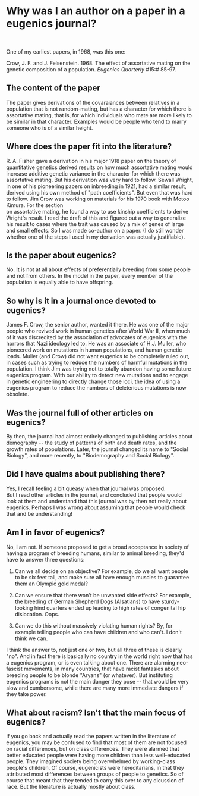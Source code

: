 
# Why was I an author on a paper in a eugenics journal? #
<p>&nbsp;</p>

One of my earliest papers, in 1968, was this one:

Crow, J. F. and J. Felsenstein.  1968.  The effect of assortative mating on the genetic composition of a 
population.  _Eugenics Quarterly_ #15:# 85-97.

## The content of the paper ##

The paper gives derivations of the covaraiances between relatives in a population that is not 
random-mating, but has a character for which there is assortative mating, that is, for which 
individuals who mate are more likely to be similar in that character.  Examples would be 
people who tend to marry someone who is of a similar height.

## Where does the paper fit into the literature? ##

R. A. Fisher gave a derivation in his major 1918 paper on the theory of quantitative genetics 
derived results on how much assortative mating would increase additive genetic variance in the 
character for which there was assortative mating.  But his derivation was very hard to 
follow.  Sewall Wright, in one of his pioneering papers on inbreeding in 1921, had a 
similar result, derived using his own method of "path coefficients".  But even that was hard to follow.
Jim Crow was working on materials for his 1970 book with Motoo Kimura.  For the section  
on assortative mating, he found a way to use kinship coefficients to derive Wright's 
result.  I read the draft of this and figured out a way to generalize his result to 
cases where the trait was caused by a mix of genes of large and small effects.  So I 
was made co-author on a paper.  (I do still wonder whether one of the steps I used in my 
derivation was actually justifiable).

## Is the paper about eugenics? ##

No.  It is not at all about effects of preferentially breeding from some people and not 
from others.  In the model in the paper, every member of the population is equally able to have offspring.

## So why is it in a journal once devoted to eugenics? ##

James F. Crow, the senior author, wanted it there.  He was one of the major people who 
revived work in human genetics after World War II, when much of it was discredited by 
the association of advocates of eugenics with the horrors that Nazi ideology led to.
He was an associate of H.J. Muller, who pioneered work on mutations in human 
populations, and human genetic loads.  Muller (and Crow) did not want eugenics to be completely ruled out, 
in cases such as trying to reduce the numbers of harmful mutations in the population.
I think Jim was trying not to totally abandon having some future eugenics program.
With our ability to detect new mutations and to engage in genetic engineering to 
directly change those loci, the idea of using a eugenics program to reduce the numbers 
of deleterious mutations is now obsolete.

## Was the journal full of other articles on eugenics? ##

By then, the journal had almost entirely changed to publishing articles about 
demography -- the study of patterns of birth and death rates, and the growth 
rates of populations.  Later, the journal 
changed its name to "Social Biology", and more recently, to "Biodemography and 
Social Biology".

## Did I have qualms about publishing there? ##

Yes, I recall feeling a bit queasy when that journal was proposed.  
But I read other articles in the journal, and concluded that 
people would look at them and understand that this journal was by 
then not really about eugenics.   Perhaps I was wrong about assuming 
that people would check that and be understanding!

## Am I in favor of eugenics? ##

No, I am not. If someone proposed to get a broad acceptance in society of having a program of 
breeding humans, similar to animal breeding, they'd have to answer three questions:

1. Can we all decide on an objective?  For example, do we all want people to be six feet 
tall, and make sure all have enough muscles to guarantee them an Olympic gold medal?

2. Can we ensure that there won't be unwanted side effects?  For example, the breeding 
of German Shepherd Dogs (Alsatians) to have sturdy-looking hind quarters ended up 
leading to high rates of congenital hip dislocation.  Oops.

3. Can we do this without massively violating human rights?  By, for example telling 
people who can have children and who can't.  I don't think we can.

I think the answer to, not just one or two, but all three of these is clearly "no".  And 
in fact there is basically no country in the world right now that has a eugenics program, 
or is even talking about one.  There are alarming 
neo-fascist movements, in many countries, that have racist fantasies about breeding people to 
be blonde "Aryans" (or whatever). But instituting eugenics programs is not the 
main danger they pose -- that would be very slow and cumbersome, while there are 
many more immediate dangers if they take power.

## What about racism? Isn't that the main focus of eugenics? ##

If you go back and actually read the papers written in the literature of eugenics, 
you may be confused to find that most of them are not focused on racial differences, 
but on class differences.  They were alarmed that better educated people were 
having more children than less well-educated people.  They imagined society being 
overwhelmed by working-class people's children.   Of course, eugenicists were 
hereditarians, in that they attributed most differences between groups of people 
to genetics.  So of course that meant that they tended to carry this over to any 
dicussion of race.  But the literature is actually mostly about class.

